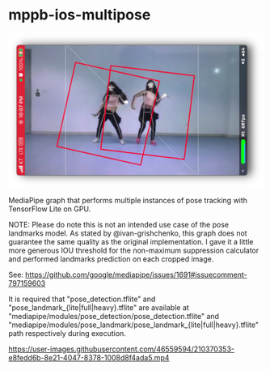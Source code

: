 # mppb-ios-multipose

![preview-image](../../../docs/multipose_preview.png)

MediaPipe graph that performs multiple instances of pose tracking 
with TensorFlow Lite on GPU.

NOTE: Please do note this is not an intended use case of the pose landmarks model. As stated by @ivan-grishchenko, this graph does not guarantee the same quality as the original implementation. I gave it a little more generous IOU threshold for the non-maximum suppression calculator and performed landmarks prediction on each cropped image.

See: https://github.com/google/mediapipe/issues/1691#issuecomment-797159603

It is required that "pose_detection.tflite" and "pose_landmark_{lite|full|heavy}.tflite" are available at "mediapipe/modules/pose_detection/pose_detection.tflite" and "mediapipe/modules/pose_landmark/pose_landmark_{lite|full|heavy}.tflite" path respectively during execution.

https://user-images.githubusercontent.com/46559594/210370353-e8fedd6b-8e21-4047-8378-1008d8f4ada5.mp4
